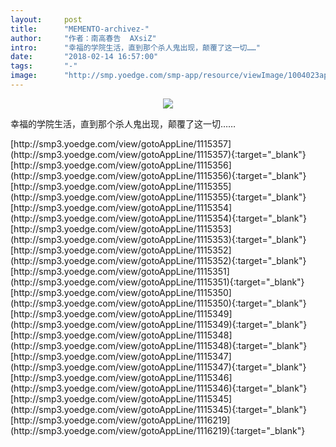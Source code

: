 ```yaml
---
layout:     post
title:      "MEMENTO-archivez-"
author:     "作者：南高春告  AXsiZ"
intro:      "幸福的学院生活，直到那个杀人鬼出现，颠覆了这一切……"
date:       "2018-02-14 16:57:00"
tags:       "-"
image:      "http://smp.yoedge.com/smp-app/resource/viewImage/1004023appline.png"
---
```

<div style="text-align: center">
<p><img src="http://smp.yoedge.com/smp-app/resource/viewImage/1004023appline.png"/></p>
</div>
<p class="post-meta">
<span>幸福的学院生活，直到那个杀人鬼出现，颠覆了这一切……</span>
</p>
[http://smp3.yoedge.com/view/gotoAppLine/1115357](http://smp3.yoedge.com/view/gotoAppLine/1115357){:target="_blank"}
[http://smp3.yoedge.com/view/gotoAppLine/1115356](http://smp3.yoedge.com/view/gotoAppLine/1115356){:target="_blank"}
[http://smp3.yoedge.com/view/gotoAppLine/1115355](http://smp3.yoedge.com/view/gotoAppLine/1115355){:target="_blank"}
[http://smp3.yoedge.com/view/gotoAppLine/1115354](http://smp3.yoedge.com/view/gotoAppLine/1115354){:target="_blank"}
[http://smp3.yoedge.com/view/gotoAppLine/1115353](http://smp3.yoedge.com/view/gotoAppLine/1115353){:target="_blank"}
[http://smp3.yoedge.com/view/gotoAppLine/1115352](http://smp3.yoedge.com/view/gotoAppLine/1115352){:target="_blank"}
[http://smp3.yoedge.com/view/gotoAppLine/1115351](http://smp3.yoedge.com/view/gotoAppLine/1115351){:target="_blank"}
[http://smp3.yoedge.com/view/gotoAppLine/1115350](http://smp3.yoedge.com/view/gotoAppLine/1115350){:target="_blank"}
[http://smp3.yoedge.com/view/gotoAppLine/1115349](http://smp3.yoedge.com/view/gotoAppLine/1115349){:target="_blank"}
[http://smp3.yoedge.com/view/gotoAppLine/1115348](http://smp3.yoedge.com/view/gotoAppLine/1115348){:target="_blank"}
[http://smp3.yoedge.com/view/gotoAppLine/1115347](http://smp3.yoedge.com/view/gotoAppLine/1115347){:target="_blank"}
[http://smp3.yoedge.com/view/gotoAppLine/1115346](http://smp3.yoedge.com/view/gotoAppLine/1115346){:target="_blank"}
[http://smp3.yoedge.com/view/gotoAppLine/1115345](http://smp3.yoedge.com/view/gotoAppLine/1115345){:target="_blank"}
[http://smp3.yoedge.com/view/gotoAppLine/1116219](http://smp3.yoedge.com/view/gotoAppLine/1116219){:target="_blank"}


